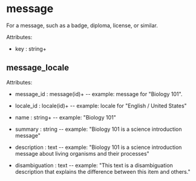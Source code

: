 # message

For a message, such as a badge, diploma, license, or similar.

Attributes:

* key : string+


## message_locale

Attributes:

* message_id : message(id)+ -- example: message for "Biology 101".

* locale_id : locale(id)+ -- example: locale for "English / United States"

* name : string+ -- example: "Biology 101"

* summary : string -- example: "Biology 101 is a science introduction message"

* description : text -- example: "Biology 101 is a science introduction message about living organisms and their processes"

* disambiguation : text -- example: "This text is a disambiguation description that explains the difference between this item and others."
